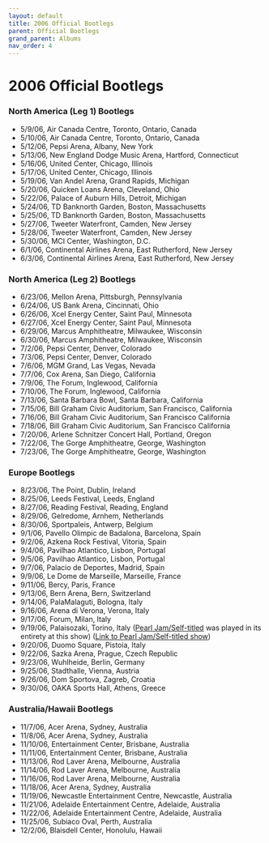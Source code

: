 ```yaml
---
layout: default
title: 2006 Official Bootlegs
parent: Official Bootlegs
grand_parent: Albums
nav_order: 4
---
```


# 2006 Official Bootlegs

### North America (Leg 1) Bootlegs

- 5/9/06, Air Canada Centre, Toronto, Ontario, Canada
- 5/10/06, Air Canada Centre, Toronto, Ontario, Canada
- 5/12/06, Pepsi Arena, Albany, New York
- 5/13/06, New England Dodge Music Arena, Hartford, Connecticut
- 5/16/06, United Center, Chicago, Illinois
- 5/17/06, United Center, Chicago, Illinois
- 5/19/06, Van Andel Arena, Grand Rapids, Michigan
- 5/20/06, Quicken Loans Arena, Cleveland, Ohio
- 5/22/06, Palace of Auburn Hills, Detroit, Michigan
- 5/24/06, TD Banknorth Garden, Boston, Massachusetts
- 5/25/06, TD Banknorth Garden, Boston, Massachusetts
- 5/27/06, Tweeter Waterfront, Camden, New Jersey
- 5/28/06, Tweeter Waterfront, Camden, New Jersey
- 5/30/06, MCI Center, Washington, D.C.
- 6/1/06, Continental Airlines Arena, East Rutherford, New Jersey
- 6/3/06, Continental Airlines Arena, East Rutherford, New Jersey

### North America (Leg 2) Bootlegs

- 6/23/06, Mellon Arena, Pittsburgh, Pennsylvania
- 6/24/06, US Bank Arena, Cincinnati, Ohio
- 6/26/06, Xcel Energy Center, Saint Paul, Minnesota
- 6/27/06, Xcel Energy Center, Saint Paul, Minnesota
- 6/29/06, Marcus Amphitheatre, Milwaukee, Wisconsin
- 6/30/06, Marcus Amphitheatre, Milwaukee, Wisconsin
- 7/2/06, Pepsi Center, Denver, Colorado
- 7/3/06, Pepsi Center, Denver, Colorado
- 7/6/06, MGM Grand, Las Vegas, Nevada
- 7/7/06, Cox Arena, San Diego, California
- 7/9/06, The Forum, Inglewood, California
- 7/10/06, The Forum, Inglewood, California
- 7/13/06, Santa Barbara Bowl, Santa Barbara, California
- 7/15/06, Bill Graham Civic Auditorium, San Francisco, California
- 7/16/06, Bill Graham Civic Auditorium, San Francisco California
- 7/18/06, Bill Graham Civic Auditorium, San Francisco California
- 7/20/06, Arlene Schnitzer Concert Hall, Portland, Oregon
- 7/22/06, The Gorge Amphitheatre, George, Washington
- 7/23/06, The Gorge Amphitheatre, George, Washington

### Europe Bootlegs

- 8/23/06, The Point, Dublin, Ireland
- 8/25/06, Leeds Festival, Leeds, England
- 8/27/06, Reading Festival, Reading, England
- 8/29/06, Gelredome, Arnhem, Netherlands
- 8/30/06, Sportpaleis, Antwerp, Belgium
- 9/1/06, Pavello Olimpic de Badalona, Barcelona, Spain
- 9/2/06, Azkena Rock Festival, Vitoria, Spain
- 9/4/06, Pavilhao Atlantico, Lisbon, Portugal
- 9/5/06, Pavilhao Atlantico, Lisbon, Portugal
- 9/7/06, Palacio de Deportes, Madrid, Spain
- 9/9/06, Le Dome de Marseille, Marseille, France
- 9/11/06, Bercy, Paris, France
- 9/13/06, Bern Arena, Bern, Switzerland
- 9/14/06, PalaMalaguti, Bologna, Italy
- 9/16/06, Arena di Verona, Verona, Italy
- 9/17/06, Forum, Milan, Italy
- 9/19/06, Palaisozaki, Torino, Italy ([Pearl Jam/Self-titled](https://pearljamopedia.ml/docs/Albums/Studio/Avocado) was played in its entirety at this show) ([Link to Pearl Jam/Self-titled show](https://pearljamopedia.ml/docs/Notable-Mentions/Events/Avocado-Show-2006))
- 9/20/06, Duomo Square, Pistoia, Italy
- 9/22/06, Sazka Arena, Prague, Czech Republic
- 9/23/06, Wuhlheide, Berlin, Germany
- 9/25/06, Stadthalle, Vienna, Austria
- 9/26/06, Dom Sportova, Zagreb, Croatia
- 9/30/06, OAKA Sports Hall, Athens, Greece

### Australia/Hawaii Bootlegs

- 11/7/06, Acer Arena, Sydney, Australia
- 11/8/06, Acer Arena, Sydney, Australia
- 11/10/06, Entertainment Center, Brisbane, Australia
- 11/11/06, Entertainment Center, Brisbane, Australia
- 11/13/06, Rod Laver Arena, Melbourne, Australia
- 11/14/06, Rod Laver Arena, Melbourne, Australia
- 11/16/06, Rod Laver Arena, Melbourne, Australia
- 11/18/06, Acer Arena, Sydney, Australia
- 11/19/06, Newcastle Entertainment Centre, Newcastle, Australia
- 11/21/06, Adelaide Entertainment Centre, Adelaide, Australia
- 11/22/06, Adelaide Entertainment Centre, Adelaide, Australia
- 11/25/06, Subiaco Oval, Perth, Australia
- 12/2/06, Blaisdell Center, Honolulu, Hawaii